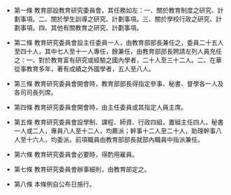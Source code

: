 * 第一條 教育部設教育研究委員會，其任務如左：一、關於教育制度之研究、計劃事項。二、關於學生訓導之研究、計劃事項。三、關於學校行政之研究、計劃事項。四、其他有關教育之研究、計劃事項。

* 第二條 教育研究委員會設主任委員一人，由教育部部長兼任之，委員二十五人至四十人，其中七人至十一人專任，餘兼任，由教育部部長聘請左列人員充任之：一、對於教育富有研究或經驗之國內學者，二十人至三十二人。二、在華從事教育多年，著有成績之外國學者，五人至八人。

* 第三條 教育研究委員會開會時，教育部部長得指定參事、秘書、督學各一人及各司司長列席。

* 第四條 教育研究委員會開會時，由主任委員或其指定人員主席。

* 第五條 教育研究委員會設學制、課程、師資、行政四組，置組主任四人，秘書一人或二人，專員八人至十二人，均薦派；幹事十二人至二十人，助理幹事八人至十六人，均委派。前項職員由教育部部長就部內職員中指派兼任。

* 第六條 教育研究委員會必要時，得酌用雇員。

* 第七條 教育研究委員會辦事細則，由教育部定之。

* 第八條 本條例自公布日施行。

